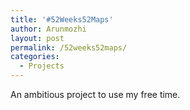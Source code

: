 ```yaml
---
title: '#52Weeks52Maps'
author: Arunmozhi
layout: post
permalink: /52weeks52maps/
categories:
  - Projects
---
```

An ambitious project to use my free time.